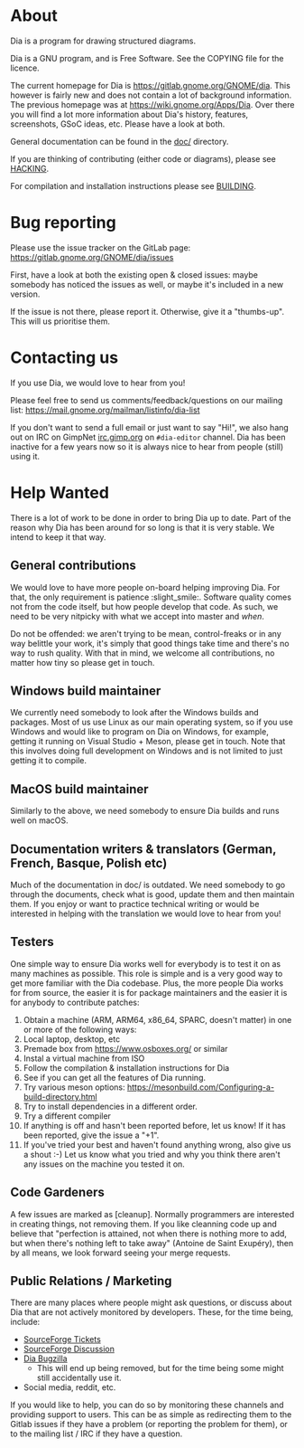 # About

Dia is a program for drawing structured diagrams.

Dia is a GNU program, and is Free Software.  See the COPYING file for the licence.

The current homepage for Dia is https://gitlab.gnome.org/GNOME/dia.  This however
is fairly new and does not contain a lot of background information.  The previous
homepage was at https://wiki.gnome.org/Apps/Dia.  Over there you will find a lot
more information about Dia's history, features, screenshots, GSoC ideas, etc.
Please have a look at both.

General documentation can be found in the [doc/](doc/) directory.

If you are thinking of contributing (either code or diagrams), please see
[HACKING](HACKING.md).

For compilation and installation instructions please see [BUILDING](BUILDING.md).

# Bug reporting

Please use the issue tracker on the GitLab page:
https://gitlab.gnome.org/GNOME/dia/issues

First, have a look at both the existing open & closed issues: maybe somebody has
noticed the issues as well, or maybe it's included in a new version.

If the issue is not there, please report it.  Otherwise, give it a "thumbs-up".
This will us prioritise them.

# Contacting us

If you use Dia, we would love to hear from you!

Please feel free to send us comments/feedback/questions on our mailing list:
https://mail.gnome.org/mailman/listinfo/dia-list

If you don't want to send a full email or just want to say "Hi!", we also hang
out on IRC on GimpNet [irc.gimp.org](irc://irc.gimp.org) on `#dia-editor`
channel.  Dia has been inactive for a few years now so it is always nice to hear
from people (still) using it.

# Help Wanted

There is a lot of work to be done in order to bring Dia up to date.  Part of
the reason why Dia has been around for so long is that it is very stable.
We intend to keep it that way.

## General contributions

We would love to have more people on-board helping improving Dia.  For that,
the only requirement is patience :slight_smile:.  Software quality comes not
from the code itself, but how people develop that code.  As such, we need to
be very nitpicky with what we accept into master and _when_.

Do not be offended: we aren't trying to be mean, control-freaks or in any way
belittle your work, it's simply that good things take time and there's no way
to rush quality.  With that in mind, we welcome all contributions, no matter
how tiny so please get in touch.

## Windows build maintainer

We currently need somebody to look after the Windows builds and packages.
Most of us use Linux as our main operating system, so if you use Windows and
would like to program on Dia on Windows, for example, getting it running on
Visual Studio + Meson, please get in touch.  Note that this involves doing
full development on Windows and is not limited to just getting it to compile.

## MacOS build maintainer

Similarly to the above, we need somebody to ensure Dia builds and runs well
on macOS.

## Documentation writers & translators (German, French, Basque, Polish etc)

Much of the documentation in doc/ is outdated.  We need somebody to go through
the documents, check what is good, update them and then maintain them.  If you
enjoy or want to practice technical writing or would be interested in helping
with the translation we would love to hear from you!

## Testers

One simple way to ensure Dia works well for everybody is to test it on as many
machines as possible.  This role is simple and is a very good way to get more
familiar with the Dia codebase.  Plus, the more people Dia works for from
source, the easier it is for package maintainers and the easier it is for
anybody to contribute patches:

1. Obtain a machine (ARM, ARM64, x86\_64, SPARC, doesn't matter) in one or more
of the following ways:
  1. Local laptop, desktop, etc
  2. Premade box from https://www.osboxes.org/ or similar
  3. Instal a virtual machine from ISO
2. Follow the compilation & installation instructions for Dia
3. See if you can get all the features of Dia running.
  1. Try various meson options: https://mesonbuild.com/Configuring-a-build-directory.html
  2. Try to install dependencies in a different order.
  3. Try a different compiler
4. If anything is off and hasn't been reported before, let us know!  If it has
been reported, give the issue a "+1".
5. If you've tried your best and haven't found anything wrong, also give us a
shout :-) Let us know what you tried and why you think there aren't any issues
on the machine you tested it on.

## Code Gardeners

A few issues are marked as [cleanup].  Normally programmers are interested in
creating things, not removing them.  If you like cleanning code up and believe
that "perfection is attained, not when there is nothing more to add, but when
there's nothing left to take away" (Antoine de Saint Exupéry), then by all
means, we look forward seeing your merge requests.

## Public Relations / Marketing

There are many places where people might ask questions, or discuss about Dia
that are not actively monitored by developers.  These, for the time being, include:
 - [SourceForge Tickets](https://sourceforge.net/p/dia-installer/_list/tickets)
 - [SourceForge Discussion](https://sourceforge.net/p/dia-installer/discussion/)
 - [Dia Bugzilla](https://bugzilla.gnome.org/buglist.cgi?bug_status=UNCONFIRMED&bug_status=NEW&bug_status=ASSIGNED&bug_status=REOPENED&bug_status=NEEDINFO&list_id=325564&order=Importance&product=dia&query_format=advanced)
   - This will end up being removed, but for the time being some might still
   accidentally use it.
 - Social media, reddit, etc.

If you would like to help, you can do so by monitoring these channels and
providing support to users. This can be as simple as redirecting them to the
Gitlab issues if they have a problem (or reporting the problem for them), or
to the mailing list / IRC if they have a question.
